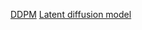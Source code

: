 [DDPM](https://arxiv.org/abs/2006.11239 )
[Latent diffusion model](https://arxiv.org/abs/2112.10752 )
